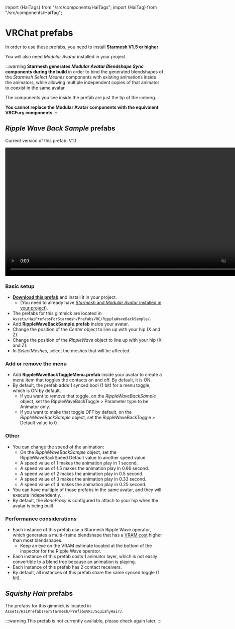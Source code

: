 ﻿import {HaiTags} from "/src/components/HaiTags";
import {HaiTag} from "/src/components/HaiTag";

# VRChat prefabs

<HaiTags>
<HaiTag requiresVRChat={true} />
</HaiTags>

In order to use these prefabs, you need to install [**Starmesh V1.5 or higher**](/docs/products/starmesh/install).

You will also need *Modular Avatar* installed in your project.

:::warning
**Starmesh generates *Modular Avatar Blendshape Sync* components during the build** in order to bind the generated blendshapes
of the *Starmesh Select Meshes* components with existing animations inside the animators, while allowing multiple independent copies of that animator to coexist in the same avatar.

The components you see inside the prefab are just the tip of the iceberg.

**You cannot replace the Modular Avatar components with the equivalent VRCFury components**.
:::


## *Ripple Wave Back Sample* prefabs

Current version of this prefab: V1.1

<video controls muted width="816">
    <source src={require('../img/qU1Rm3YaXR.mp4').default}/>
</video>

### Basic setup

- **[Download this prefab](https://github.com/hai-vr/p4s/raw/main/RippleWaveBackSample_VRC_StarmeshV1.5.0_V1.1.unitypackage)** and install it in your project.
  - (You need to already have [*Starmesh* and *Modular Avatar* installed in your project](/docs/products/starmesh/install)).
- The prefabs for this gimmick are located in `Assets/HaiPrefabsForStarmesh/PrefabsVRC/RippleWaveBackSample/`.
- Add **RippleWaveBackSample.prefab** inside your avatar.
- Change the position of the *Center* object to line up with your hip (X and Z).
- Change the position of the *RippleWave* object to line up with your hip (X and Z).
- In *SelectMeshes*, select the meshes that will be affected.

### Add or remove the menu

- Add **RippleWaveBackToggleMenu.prefab** inside your avatar to create a menu item that toggles the contacts on and off. By default, it is ON.
- By default, the prefab adds 1 synced bool (1 bit) for a menu toggle, which is ON by default.
  - If you want to remove that toggle, on the *RippleWaveBackSample* object, set the RippleWaveBackToggle > Parameter type to be Animator only.
  - If you want to make that toggle OFF by default, on the *RippleWaveBackSample* object, set the RippleWaveBackToggle > Default value to 0.

### Other

- You can change the speed of the animation:
  - On the *RippleWaveBackSample* object, set the RippleWaveBackSpeed Default value to another speed value.
  - A speed value of 1 makes the animation play in 1 second.
  - A speed value of 1.5 makes the animation play in 0.66 second.
  - A speed value of 2 makes the animation play in 0.5 second.
  - A speed value of 3 makes the animation play in 0.33 second.
  - A speed value of 4 makes the animation play in 0.25 second.
- You can have multiple of those prefabs in the same avatar, and they will execute independently.
- By default, the *BoneProxy* is configured to attach to your hip when the avatar is being built.

### Performance considerations

- Each instance of this prefab use a Starmesh Ripple Wave operator, which generates a multi-frame blendshape that has a [VRAM cost](/docs/products/starmesh/faq#vram-cost-of-multi-frame-blendshapes) higher than most blendshapes.
  - Keep an eye on the VRAM estimate located at the bottom of the inspector for the Ripple Wave operator.
- Each instance of this prefab costs 1 animator layer, which is not easily convertible to a blend tree because an animation is playing.
- Each instance of this prefab has 2 contact receivers.
- By default, all instances of this prefab share the same synced toggle (1 bit).

## *Squishy Hair* prefabs

The prefabs for this gimmick is located in `Assets/HaiPrefabsForStarmesh/PrefabsVRC/SquishyHair/`.

:::warning
This prefab is not currently available, please check again later.
:::
